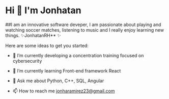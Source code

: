 # Hi 👋 I'm Jonhatan 
 

##I am an innovative software deveper, I am passionate about playing and watching soccer matches, listening to music and I really enjoy learning new things.
✨JonhatanRH** ✨  

Here are some ideas to get you started:

- 🔭 I’m currently developing a concentration training focused on cybersecurity

- 🌱 I’m currently learning Front-end framework React

- 💬 Ask me about Python, C++, SQL, Angular

- 📫 How to reach me jonharamirez23@gmail.com

